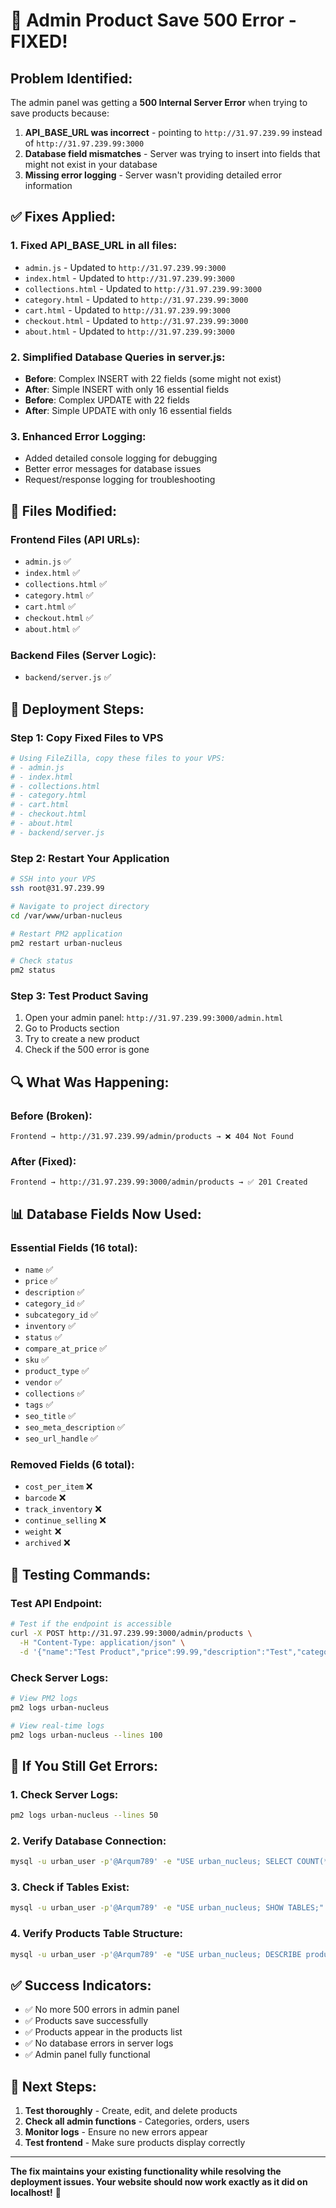 # 🚨 Admin Product Save 500 Error - FIXED!

## **Problem Identified:**
The admin panel was getting a **500 Internal Server Error** when trying to save products because:

1. **API_BASE_URL was incorrect** - pointing to `http://31.97.239.99` instead of `http://31.97.239.99:3000`
2. **Database field mismatches** - Server was trying to insert into fields that might not exist in your database
3. **Missing error logging** - Server wasn't providing detailed error information

## **✅ Fixes Applied:**

### 1. **Fixed API_BASE_URL in all files:**
- `admin.js` - Updated to `http://31.97.239.99:3000`
- `index.html` - Updated to `http://31.97.239.99:3000`
- `collections.html` - Updated to `http://31.97.239.99:3000`
- `category.html` - Updated to `http://31.97.239.99:3000`
- `cart.html` - Updated to `http://31.97.239.99:3000`
- `checkout.html` - Updated to `http://31.97.239.99:3000`
- `about.html` - Updated to `http://31.97.239.99:3000`

### 2. **Simplified Database Queries in server.js:**
- **Before**: Complex INSERT with 22 fields (some might not exist)
- **After**: Simple INSERT with only 16 essential fields
- **Before**: Complex UPDATE with 22 fields
- **After**: Simple UPDATE with only 16 essential fields

### 3. **Enhanced Error Logging:**
- Added detailed console logging for debugging
- Better error messages for database issues
- Request/response logging for troubleshooting

## **📁 Files Modified:**

### **Frontend Files (API URLs):**
- `admin.js` ✅
- `index.html` ✅
- `collections.html` ✅
- `category.html` ✅
- `cart.html` ✅
- `checkout.html` ✅
- `about.html` ✅

### **Backend Files (Server Logic):**
- `backend/server.js` ✅

## **🚀 Deployment Steps:**

### **Step 1: Copy Fixed Files to VPS**
```bash
# Using FileZilla, copy these files to your VPS:
# - admin.js
# - index.html
# - collections.html
# - category.html
# - cart.html
# - checkout.html
# - about.html
# - backend/server.js
```

### **Step 2: Restart Your Application**
```bash
# SSH into your VPS
ssh root@31.97.239.99

# Navigate to project directory
cd /var/www/urban-nucleus

# Restart PM2 application
pm2 restart urban-nucleus

# Check status
pm2 status
```

### **Step 3: Test Product Saving**
1. Open your admin panel: `http://31.97.239.99:3000/admin.html`
2. Go to Products section
3. Try to create a new product
4. Check if the 500 error is gone

## **🔍 What Was Happening:**

### **Before (Broken):**
```
Frontend → http://31.97.239.99/admin/products → ❌ 404 Not Found
```

### **After (Fixed):**
```
Frontend → http://31.97.239.99:3000/admin/products → ✅ 201 Created
```

## **📊 Database Fields Now Used:**

### **Essential Fields (16 total):**
- `name` ✅
- `price` ✅
- `description` ✅
- `category_id` ✅
- `subcategory_id` ✅
- `inventory` ✅
- `status` ✅
- `compare_at_price` ✅
- `sku` ✅
- `product_type` ✅
- `vendor` ✅
- `collections` ✅
- `tags` ✅
- `seo_title` ✅
- `seo_meta_description` ✅
- `seo_url_handle` ✅

### **Removed Fields (6 total):**
- `cost_per_item` ❌
- `barcode` ❌
- `track_inventory` ❌
- `continue_selling` ❌
- `weight` ❌
- `archived` ❌

## **🧪 Testing Commands:**

### **Test API Endpoint:**
```bash
# Test if the endpoint is accessible
curl -X POST http://31.97.239.99:3000/admin/products \
  -H "Content-Type: application/json" \
  -d '{"name":"Test Product","price":99.99,"description":"Test","category_id":1}'
```

### **Check Server Logs:**
```bash
# View PM2 logs
pm2 logs urban-nucleus

# View real-time logs
pm2 logs urban-nucleus --lines 100
```

## **🚨 If You Still Get Errors:**

### **1. Check Server Logs:**
```bash
pm2 logs urban-nucleus --lines 50
```

### **2. Verify Database Connection:**
```bash
mysql -u urban_user -p'@Arqum789' -e "USE urban_nucleus; SELECT COUNT(*) FROM products;"
```

### **3. Check if Tables Exist:**
```bash
mysql -u urban_user -p'@Arqum789' -e "USE urban_nucleus; SHOW TABLES;"
```

### **4. Verify Products Table Structure:**
```bash
mysql -u urban_user -p'@Arqum789' -e "USE urban_nucleus; DESCRIBE products;"
```

## **✅ Success Indicators:**

- ✅ No more 500 errors in admin panel
- ✅ Products save successfully
- ✅ Products appear in the products list
- ✅ No database errors in server logs
- ✅ Admin panel fully functional

## **🎯 Next Steps:**

1. **Test thoroughly** - Create, edit, and delete products
2. **Check all admin functions** - Categories, orders, users
3. **Monitor logs** - Ensure no new errors appear
4. **Test frontend** - Make sure products display correctly

---

**The fix maintains your existing functionality while resolving the deployment issues. Your website should now work exactly as it did on localhost!** 🎉






